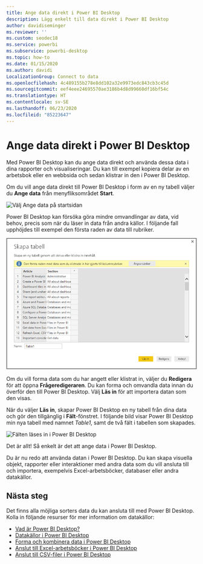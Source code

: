 ```yaml
---
title: Ange data direkt i Power BI Desktop
description: Lägg enkelt till data direkt i Power BI Desktop
author: davidiseminger
ms.reviewer: ''
ms.custom: seodec18
ms.service: powerbi
ms.subservice: powerbi-desktop
ms.topic: how-to
ms.date: 01/15/2020
ms.author: davidi
LocalizationGroup: Connect to data
ms.openlocfilehash: 4c489155b278e8dd102a32e9973edc843cb3c45d
ms.sourcegitcommit: eef4eee24695570ae3186b4d8d99660df16bf54c
ms.translationtype: HT
ms.contentlocale: sv-SE
ms.lasthandoff: 06/23/2020
ms.locfileid: "85223647"
---
```

# <a name="enter-data-directly-into-power-bi-desktop"></a>Ange data direkt i Power BI Desktop

Med Power BI Desktop kan du ange data direkt och använda dessa data i dina rapporter och visualiseringar. Du kan till exempel kopiera delar av en arbetsbok eller en webbsida och sedan klistrar in den i Power BI Desktop.

Om du vill ange data direkt till Power BI Desktop i form av en ny tabell väljer du **Ange data** från menyfliksområdet **Start**.

![Välj Ange data på startsidan](media/desktop-enter-data-directly-into-desktop/enter-data-directly_1.png)

Power BI Desktop kan försöka göra mindre omvandlingar av data, vid behov, precis som när du läser in data från andra källor. I följande fall upphöjdes till exempel den första raden av data till rubriker.

![Data där den första raden är kolumnrubriker](media/desktop-enter-data-directly-into-desktop/enter-data-directly_2.png)

Om du vill forma data som du har angett eller klistrat in, väljer du **Redigera** för att öppna **Frågeredigeraren**. Du kan forma och omvandla data innan du överför den till Power BI Desktop. Välj **Läs in** för att importera datan som den visas.

När du väljer **Läs in**, skapar Power BI Desktop en ny tabell från dina data och gör den tillgänglig i **Fält**-fönstret. I följande bild visar Power BI Desktop min nya tabell med namnet *Table1*, samt de två fält i tabellen som skapades.

![Fälten läses in i Power BI Desktop](media/desktop-enter-data-directly-into-desktop/enter-data-directly_3.png)

Det är allt! Så enkelt är det att ange data i Power BI Desktop.

Du är nu redo att använda datan i Power BI Desktop. Du kan skapa visuella objekt, rapporter eller interaktioner med andra data som du vill ansluta till och importera, exempelvis Excel-arbetsböcker, databaser eller andra datakällor.

## <a name="next-steps"></a>Nästa steg

Det finns alla möjliga sorters data du kan ansluta till med Power BI Desktop. Kolla in följande resurser för mer information om datakällor:

* [Vad är Power BI Desktop?](../fundamentals/desktop-what-is-desktop.md)
* [Datakällor i Power BI Desktop](desktop-data-sources.md)
* [Forma och kombinera data i Power BI Desktop](desktop-shape-and-combine-data.md)
* [Anslut till Excel-arbetsböcker i Power BI Desktop](desktop-connect-excel.md)
* [Anslut till CSV-filer i Power BI Desktop](desktop-connect-csv.md)
